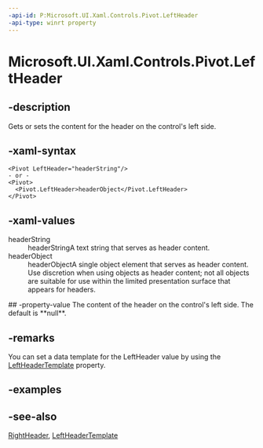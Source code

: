 ```yaml
---
-api-id: P:Microsoft.UI.Xaml.Controls.Pivot.LeftHeader
-api-type: winrt property
---
```


<!-- Property syntax
public object LeftHeader { get;  set; }
-->

# Microsoft.UI.Xaml.Controls.Pivot.LeftHeader

## -description
Gets or sets the content for the header on the control's left side.

## -xaml-syntax
```xaml
<Pivot LeftHeader="headerString"/>
- or -
<Pivot>
  <Pivot.LeftHeader>headerObject</Pivot.LeftHeader>
</Pivot>

```


## -xaml-values
<dl><dt>headerString</dt><dd>headerStringA text string that serves as header content.</dd>
<dt>headerObject</dt><dd>headerObjectA single object element that serves as header content. Use discretion when using objects as header content; not all objects are suitable for use within the limited presentation surface that appears for headers.</dd>
</dl>
## -property-value
The content of the header on the control's left side. The default is **null**.

## -remarks
You can set a data template for the LeftHeader value by using the [LeftHeaderTemplate](pivot_leftheadertemplate.md) property.

## -examples

## -see-also
[RightHeader](pivot_rightheader.md), [LeftHeaderTemplate](pivot_leftheadertemplate.md)
